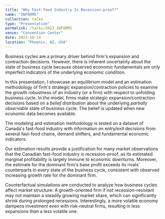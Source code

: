 ```yaml
---
title: "Why Fast-food Industry Is Recession-proof?"
name: "INFORMS"
collection: talks
type: "Presentation"
permalink: /talks/2023_INFORMS
venue: "Convention Center"
date: 2023-10-14
location: "Phoenix, AZ, USA"
---
```


Business cycles are a primary driver behind firm's expansion and contraction decisions. 
However, there is inherent uncertainty about the state of business cycle because observed economic fundamentals are only imperfect indicators of the underlying economic condition. 

In this presentation, I showcase an equilibrium model and an estimation methodology of firm's strategic expansion/contraction policies to examine the growth robustness of an industry (or a firm) with respect to unfolding business cycle. 
In the model, firms make strategic expansion/contraction decisions based on a *belief* distribution about the underlying *partially observable* state of business cycle. 
The belief is updated when new economic data becomes available. 

The modeling and estimation methodology is tested on a dataset of Canada's fast-food industry with information on entry/exit decisions from several fast-food chains, demand shifters, and fundamental economic indicators. 

Our estimation results provide a justification for many market observations that the Canadian fast-food industry is recession-proof, as its estimated marginal profitability is largely immune to economic downturns. 
Moreover, the estimate for the dominant firm's base profit exceeds its rivals' counterparts in every state of the business cycle, consistent with observed increasing growth rate for the dominant firm. 

Counterfactual simulations are conducted to analyze how business cycles affect market structure: 
A growth-oriented firm if not recession-resistant may not maintain a steadily growing market share, which can significantly shrink during prolonged recessions. 
Interestingly, a more volatile economy dampens investment even with risk-neutral firms, resulting in less expansions than a less volatile one.
